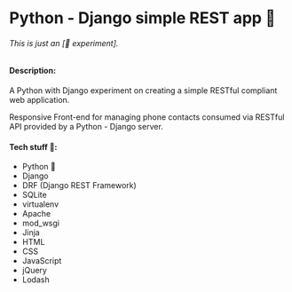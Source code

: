 # Python - Django simple REST app 🐍

###### This is just an \[🔬 experiment\].

#### Description:
A Python with Django experiment on creating a simple RESTful compliant web application. <!-- [try it live](https://frarizzi.science/experiments/python-django-simple-rest-app/) -->

Responsive Front-end for managing phone contacts consumed via RESTful API provided by a Python - Django server.

#### Tech stuff 👾:
- Python 🐍
- Django
- DRF (Django REST Framework)
- SQLite
- virtualenv
- Apache
- mod_wsgi
- Jinja
- HTML
- CSS
- JavaScript
- jQuery
- Lodash